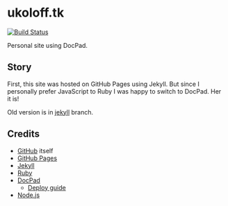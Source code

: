 # ukoloff.tk

[![Build Status](https://travis-ci.org/ukoloff/ukoloff.tk.svg?branch=master)](https://travis-ci.org/ukoloff/ukoloff.tk)

Personal site using DocPad.

## Story

First, this site was hosted on GitHub Pages using Jekyll.
But since I personally prefer JavaScript to Ruby I was happy
to switch to DocPad. Her it is!

Old version is in [jekyll](tree/jekyll/) branch.

## Credits

  * [GitHub](https://github.com/) itself
  * [GitHub Pages](https://pages.github.com/)
  * [Jekyll](https://jekyllrb.com/)
  * [Ruby](https://www.ruby-lang.org/)
  * [DocPad](http://docpad.org/)
    + [Deploy guide](http://docpad.org/docs/deploy/)
  * [Node.js](https://nodejs.org/)
